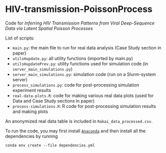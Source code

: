 # HIV-transmission-PoissonProcess
Code for _Inferring HIV Transmission Patterns from Viral Deep-Sequence Data via Latent Spatial Poisson Processes_

List of scripts:

- `main.py`: the main file to run for real data analysis (Case Study section in paper)
- `utilsHupdate.py`: all utility functions (imported by main.py)
- `utilsHupdatePrev.py`: utility functions used for simulation code (in `server_main_simulations.py`)
- `server_main_simulations.py`: simulation code (run on a Slurm-system server)
- `process_simulations.py`: code for post-processing simulation experiment results
- `real-data-plots.R`: code for making various real data plots (used for Data and Case Study sections in paper)
- `process-simulations.R`: R code for post-processing simulation results and making plots

An anonymized real data table is included in `Rakai_data_processed.csv`.

To run the code, you may first install [`Anaconda`](https://docs.anaconda.com/anaconda/install/index.html) and then install all the dependencies by running

```
conda env create --file dependencies.yml
```
